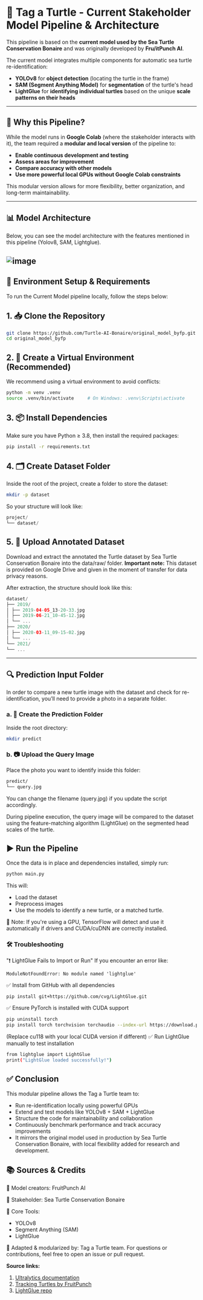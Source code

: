 # 🐢 Tag a Turtle - Current Stakeholder Model Pipeline & Architecture

This pipeline is based on the **current model used by the Sea Turtle Conservation Bonaire** and was originally developed by **Fru/itPunch AI**.

The current model integrates multiple components for automatic sea turtle re-identification:
- **YOLOv8** for **object detection** (locating the turtle in the frame)
- **SAM (Segment Anything Model)** for **segmentation** of the turtle's head
- **LightGlue** for **identifying individual turtles** based on the unique **scale patterns on their heads**

---

## 🧩 Why this Pipeline?

While the model runs in **Google Colab** (where the stakeholder interacts with it), the team required a **modular and local version** of the pipeline to:

- **Enable continuous development and testing**
- **Assess areas for improvement**
- **Compare accuracy with other models**
- **Use more powerful local GPUs without Google Colab constraints**

This modular version allows for more flexibility, better organization, and long-term maintainability.

---

## 📊 Model Architecture

Below, you can see the model architecture with the features mentioned in this pipeline (Yolov8, SAM, Lightglue).

![image](https://i.imgur.com/03W3e9l.png)
---

## 🧪 Environment Setup & Requirements

To run the Current Model pipeline locally, follow the steps below:

## 1. 📥 Clone the Repository

```bash
git clone https://github.com/Turtle-AI-Bonaire/original_model_byfp.git
cd original_model_byfp
```

## 2. 🐍 Create a Virtual Environment (Recommended)

We recommend using a virtual environment to avoid conflicts:

```bash
python -m venv .venv
source .venv/bin/activate     # On Windows: .venv\Scripts\activate
```

## 3. 📦 Install Dependencies

Make sure you have Python ≥ 3.8, then install the required packages:

```bash
pip install -r requirements.txt
```

## 4. 🗂 Create Dataset Folder

Inside the root of the project, create a folder to store the dataset:

```bash
mkdir -p dataset
```
So your structure will look like:
```kotlin
project/
└── dataset/
```
## 5. 📁 Upload Annotated Dataset

Download and extract the annotated the Turtle dataset by Sea Turtle Conservation Bonaire into the data/raw/ folder. **Important note:** This dataset is provided on Google Drive and given in the moment of transfer for data privacy reasons.

After extraction, the structure should look like this:

```kotlin
dataset/
├── 2019/
│ ├── 2019-04-05_13-20-33.jpg
│ ├── 2019-06-21_10-45-12.jpg
│ └── ...
├── 2020/
│ ├── 2020-03-11_09-15-02.jpg
│ └── ...
└── 2021/
└── ...
```
---

## 🔍 Prediction Input Folder

In order to compare a new turtle image with the dataset and check for re-identification, you’ll need to provide a photo in a separate folder.

### a. 📁 Create the Prediction Folder

Inside the root directory:

```bash
mkdir predict
```
### b. 📷 Upload the Query Image
Place the photo you want to identify inside this folder:
```bash
predict/
└── query.jpg
```
You can change the filename (query.jpg) if you update the script accordingly.

During pipeline execution, the query image will be compared to the dataset using the feature-matching algorithm (LightGlue) on the segmented head scales of the turtle.

## ▶️ Run the Pipeline

Once the data is in place and dependencies installed, simply run:

```bash
python main.py
```
This will:

- Load the dataset
- Preprocess images
- Use the models to identify a new turtle, or a matched turtle.

🧠 Note: If you're using a GPU, TensorFlow will detect and use it automatically if drivers and CUDA/cuDNN are correctly installed.

### 🛠 Troubleshooting
"❗ LightGlue Fails to Import or Run"
If you encounter an error like:
```vbnet
ModuleNotFoundError: No module named 'lightglue'
```
✅ Install from GitHub with all dependencies
```bash
pip install git+https://github.com/cvg/LightGlue.git
```
✅ Ensure PyTorch is installed with CUDA support
```bash
pip uninstall torch
pip install torch torchvision torchaudio --index-url https://download.pytorch.org/whl/cu118
```
(Replace cu118 with your local CUDA version if different)
✅ Run LightGlue manually to test installation
```bash
from lightglue import LightGlue
print("LightGlue loaded successfully!")
```
## ✅ Conclusion
This modular pipeline allows the Tag a Turtle team to:

- Run re-identification locally using powerful GPUs
- Extend and test models like YOLOv8 + SAM + LightGlue
- Structure the code for maintainability and collaboration
- Continuously benchmark performance and track accuracy improvements
- It mirrors the original model used in production by Sea Turtle Conservation Bonaire, with local flexibility added for research and development.

## 📚 Sources & Credits
🧠 Model creators: FruitPunch AI

🐢 Stakeholder: Sea Turtle Conservation Bonaire

🧰 Core Tools:

- YOLOv8
- Segment Anything (SAM)
- LightGlue

🤝 Adapted & modularized by: Tag a Turtle team. 
For questions or contributions, feel free to open an issue or pull request.

**Source links:**
1. [Ultralytics documentation](https://docs.ultralytics.com/quickstart/)
2. [Tracking Turtles by FruitPunch](https://www.fruitpunch.ai/blog/tracking-turtles-how-ai-helps-conservationists-to-re-identify-sea-turtles)
3. [LightGlue repo](https://github.com/cvg/LightGlue)


